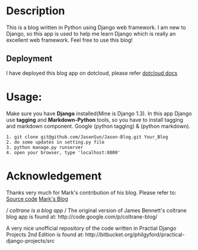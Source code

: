 <h1>Description</h1>
<p>This is a blog written in Python using Django web framework. I am new to Django, so this app is used to help me learn Django which is really an excellent web framework. Feel free to use this blog!</p>
<h2>Deployment</h2>
<p>I have deployed this blog app on dotcloud, please refer <a href="http://docs.dotcloud.com/tutorials/django">dotcloud docs</a></p>
<h1>Usage:</h1>
<p>Make sure you have <strong>Django</strong> installed(Mine is Django 1.3). In this app Django use <strong>tagging</strong> and <strong>Markdown-Python</strong> tools, so you have to install tagging and markdown component. Google (python tagging) &amp; (python markdown).</p>
<p><code>1. git clone git@github.com/JasonSun/Jason-Blog.git Your_Blog
2. do some updates in setting.py file
3. python manage.py runserver
4. open your browser, type 'localhost:8000'</code></p>
<h1>Acknowledgement</h1>
<p>Thanks very much for Mark's contribution of his blog. Please refer to:
<a href="https://github.com/mliu7/personal-django-blog">Source code</a>
<a href="http://markliu.me">Mark's Blog</a></p>
<p>/<em> coltrane is a blog app </em>/
The original version of James Bennett's coltrane blog app is found at:
http://code.google.com/p/coltrane-blog/</p>
<p>A very nice unofficial repository of the code written in Practial Django Projects 2nd Edition is found at:
http://bitbucket.org/philgyford/practical-django-projects/src</p>